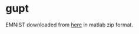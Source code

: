 # gupt

EMNIST downloaded from [here](https://www.nist.gov/itl/products-and-services/emnist-dataset) in matlab zip format.